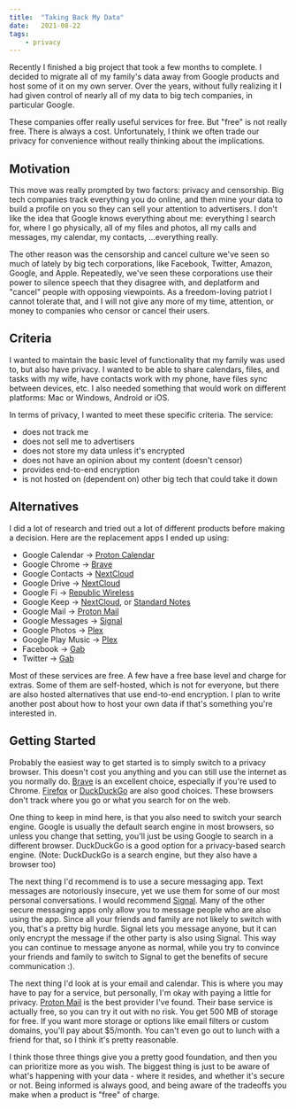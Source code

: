 ```yaml
---
title:  "Taking Back My Data"
date:   2021-08-22
tags:
    - privacy
---
```


Recently I finished a big project that took a few months to complete. I decided to migrate all of my family's data away from Google products and host some of it on my own server. Over the years, without fully realizing it I had given control of nearly all of my data to big tech companies, in particular Google. 

These companies offer really useful services for free. But "free" is not really free. There is always a cost. Unfortunately, I think we often trade our privacy for convenience without really thinking about the implications. 

## Motivation

This move was really prompted by two factors: privacy and censorship. Big tech companies track everything you do online, and then mine your data to build a profile on you so they can sell your attention to advertisers. I don't like the idea that Google knows everything about me: everything I search for, where I go physically, all of my files and photos, all my calls and messages, my calendar, my contacts, ...everything really. 

The other reason was the censorship and cancel culture we've seen so much of lately by big tech corporations, like Facebook, Twitter, Amazon, Google, and Apple. Repeatedly, we've seen these corporations use their power to silence speech that they disagree with, and deplatform and "cancel" people with opposing viewpoints. As a freedom-loving patriot I cannot tolerate that, and I will not give any more of my time, attention, or money to companies who censor or cancel their users. 

## Criteria

I wanted to maintain the basic level of functionality that my family was used to, but also have privacy. I wanted to be able to share calendars, files, and tasks with my wife, have contacts work with my phone, have files sync between devices, etc. I also needed something that would work on different platforms: Mac or Windows, Android or iOS. 

In terms of privacy, I wanted to meet these specific criteria. The service:

- does not track me
- does not sell me to advertisers
- does not store my data unless it's encrypted
- does not have an opinion about my content (doesn't censor)
- provides end-to-end encryption
- is not hosted on (dependent on) other big tech that could take it down

## Alternatives

I did a lot of research and tried out a lot of different products before making a decision. Here are the replacement apps I ended up using:

- Google Calendar -> [Proton Calendar][pcal]
- Google Chrome -> [Brave][brave]
- Google Contacts -> [NextCloud][nextcloud]
- Google Drive -> [NextCloud][nextcloud]
- Google Fi -> [Republic Wireless][repwi]
- Google Keep -> [NextCloud][nextcloud], or [Standard Notes][stnotes]
- Google Mail -> [Proton Mail][pmail]
- Google Messages -> [Signal][signal]
- Google Photos -> [Plex][plex]
- Google Play Music -> [Plex][plex]
- Facebook -> [Gab][gab]
- Twitter -> [Gab][gab]

Most of these services are free. A few have a free base level and charge for extras. Some of them are self-hosted, which is not for everyone, but there are also hosted alternatives that use end-to-end encryption. I plan to write another post about how to host your own data if that's something you're interested in. 

## Getting Started

Probably the easiest way to get started is to simply switch to a privacy browser. This doesn't cost you anything and you can still use the internet as you normally do. [Brave](brave) is an excellent choice, especially if you're used to Chrome. [Firefox](ffox) or [DuckDuckGo](ddgo) are also good choices. These browsers don't track where you go or what you search for on the web. 

One thing to keep in mind here, is that you also need to switch your search engine. Google is usually the default search engine in most browsers, so unless you change that setting, you'll just be using Google to search in a different browser. DuckDuckGo is a good option for a privacy-based search engine. (Note: DuckDuckGo is a search engine, but they also have a browser too) 

The next thing I'd recommend is to use a secure messaging app. Text messages are notoriously insecure, yet we use them for some of our most personal conversations. I would recommend [Signal][signal]. Many of the other secure messaging apps only allow you to message people who are also using the app. Since all your friends and family are not likely to switch with you, that's a pretty big hurdle. Signal lets you message anyone, but it can only encrypt the message if the other party is also using Signal. This way you can continue to message anyone as normal, while you try to convince your friends and family to switch to Signal to get the benefits of secure communication :).

The next thing I'd look at is your email and calendar. This is where you may have to pay for a service, but personally, I'm okay with paying a little for privacy. [Proton Mail][pmail] is the best provider I've found. Their base service is actually free, so you can try it out with no risk. You get 500 MB of storage for free. If you want more storage or options like email filters or custom domains, you'll pay about $5/month. You can't even go out to lunch with a friend for that, so I think it's pretty reasonable. 

I think those three things give you a pretty good foundation, and then you can prioritize more as you wish. The biggest thing is just to be aware of what's happening with your data - where it resides, and whether it's secure or not. Being informed is always good, and being aware of the tradeoffs you make when a product is "free" of charge. 

<!-- Links -->
[gab]: https://gab.com/ 
[pcal]: https://protonmail.com/blog/calendar-free-web-android/
[brave]: https://brave.com/
[nextcloud]: https://nextcloud.com/
[repwi]: https://republicwireless.com/
[stnotes]: https://standardnotes.com/
[pmail]: https://protonmail.com/
[signal]: https://signal.org/ 
[plex]: https://www.plex.tv/
[ddgo]: https://duckduckgo.com/ 
[ffox]: https://www.mozilla.org/en-US/firefox/browsers/